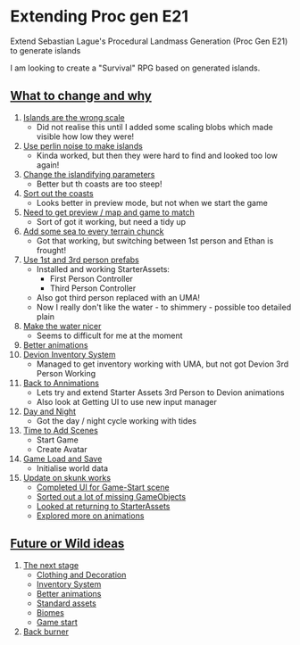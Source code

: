 # Extending Proc gen E21
Extend  Sebastian Lague's Procedural Landmass Generation (Proc Gen E21) to generate islands

I am looking to create a "Survival" RPG based on generated islands.

## [What to change and why](./DetailReadMe.md#the-details)

1. [Islands are the wrong scale](./DetailReadMe.md#islands-are-the-wrong-scale)
   * Did not realise this until I added some scaling blobs which made visible how low they were!
1. [Use perlin noise to make islands](./DetailReadMe.md#use-perlin-noise-to-make-islands)
   * Kinda worked, but then they were hard to find and looked too low again!
1. [Change the islandifying parameters](./DetailReadMe.md#change-the-islandifying-parameters)
   * Better but th coasts are too steep!
1. [Sort out the coasts](./DetailReadMe.md#sort-out-the-coasts)
   * Looks better in preview mode, but not when we start the game
1. [Need to get preview / map and game to match](./DetailReadMe.md#need-to-get-preview-/-map-and-game-to-match)
   * Sort of got it working, but need a tidy up
1. [ Add some sea to every terrain chunck](./DetailReadMe.md#add-some-sea-to-every-terrain-chunck)
   * Got that working, but switching between 1st person and Ethan is frought!
1. [Use 1st and 3rd person prefabs](./DetailReadMe.md#use-1st-and-3rd-person-prefabs)
   * Installed and working StarterAssets:
     * First Person Controller
     * Third Person Controller
   * Also got third person replaced with an UMA!
   * Now I really don't like the water - to shimmery - possible too detailed plain
1. [Make the water nicer](./DetailReadMe.md#make-the-water-nicer)
   * Seems to difficult for me at the moment
1. [Better animations](./DetailReadMe.md#better-animations)
1. [Devion Inventory System](./DetailReadMe.md#devion-inventory-system)
   * Managed to get inventory working with UMA, but not got Devion 3rd Person Working
1. [Back to Annimations](./DetailReadMe.md#back-to-annimations)
   * Lets try and extend Starter Assets 3rd Person to Devion animations
   * Also look at Getting UI to use new input manager
1. [Day and Night](./DetailReadMe.md#day--night--tides)
   * Got the day / night cycle working with tides
1. [Time to Add Scenes](#time-to-add-scenes)
   * Start Game
   * Create Avatar
1. [Game Load and Save](./DetailReadMe.md#game-load-and-save)
   * Initialise world data
1. [Update on skunk works](./DetailReadMe.md#update-on-skunk-works)
   * [Completed UI for Game-Start scene](./DetailReadMe.md#completed-ui-for-game-start-scene)
   * [Sorted out a lot of missing GameObjects](./DetailReadMe.md#sorted-out-a-lot-of-missing-gameobjects)
   * [Looked at returning to StarterAssets](./DetailReadMe.md#looked-at-returning-to-starterassets)
   * [Explored more on animations](./DetailReadMe.md#explored-more-on-animations)

## [Future or Wild ideas](./DetailReadMe.md#future-or-wild-ideas)

1. [The next stage](./DetailReadMe.md#the-next-stage)
   * [Clothing and Decoration](./DetailReadMe.md#clothing-and-decoration)
   * [Inventory System](./DetailReadMe.md#inventory-system)
   * [Better animations](./DetailReadMe.md#better-animations-1)
   * [Standard assets](./DetailReadMe.md#standard-assets)
   * [Biomes](./DetailReadMe.md#biomes)
   * [Game start](./DetailReadMe.md#game-start)
1. [Back burner](./DetailReadMe.md#back-burner)

